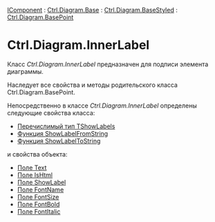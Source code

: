 ﻿---
Title: Компонент InnerLabel
Link: .Ctrl.Diagram.InnerLabel
---

[IComponent](topic:Com.Custom.ComClasses.IComponent.Default) :
[Ctrl.Diagram.Base](topic:Com.Custom.ComClasses.Ctrl.Diagram.Base.Default) :
[Ctrl.Diagram.BaseStyled](topic:Com.Custom.ComClasses.Ctrl.Diagram.BaseStyled.Default) :
[Ctrl.Diagram.BasePoint](topic:Com.Custom.ComClasses.Ctrl.Diagram.BasePoint.Default)

# Ctrl.Diagram.InnerLabel

Класс *Ctrl.Diagram.InnerLabel* предназначен для подписи элемента диаграммы.

Наследует все свойства и методы родительского класса Ctrl.Diagram.BasePoint.

Непосредственно в классе *Ctrl.Diagram.InnerLabel* определены следующие свойства класса:
* [Перечислимый тип TShowLabels](TShowLabels)
* [Функция ShowLabelFromString](ShowLabelFromString)
* [Функция ShowLabelToString](ShowLabelToString)

и свойства объекта:
* [Поле Text](Text)
* [Поле IsHtml](IsHtml)
* [Поле ShowLabel](ShowLabel)
* [Поле FontName](FontName)
* [Поле FontSize](FontSize)
* [Поле FontBold](FontBold)
* [Поле FontItalic](FontItalic)